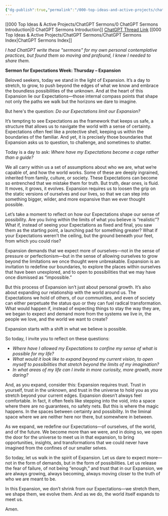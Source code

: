 ```yaml
---
{"dg-publish":true,"permalink":"/000-top-ideas-and-active-projects/chat-gpt-sermons/2-expectations-week/expectations-and-expansion/"}
---
```


[[000 Top Ideas & Active Projects/ChatGPT Sermons/0 ChatGPT Sermons Introduction\|0 ChatGPT Sermons Introduction]]
[ChatGPT Thread Link](https://chatgpt.com/share/67145c06-d80c-8012-b9a8-d43e1e6f0dbc)
[[000 Top Ideas & Active Projects/ChatGPT Sermons/ChatGPT Sermons Index\|ChatGPT Sermons Index]]

*I had ChatGPT write these "sermons" for my own personal contemplative practices, but found them so moving and profound, I knew I needed to share them.*

**Sermon for Expectations Week: Thursday – Expansion**

Beloved seekers, today we stand in the light of Expansion. It’s a day to stretch, to grow, to push beyond the edges of what we know and embrace the boundless possibilities of the unknown. And at the heart of this Expansion lie our Expectations—those internal compass points that shape not only the paths we walk but the horizons we dare to imagine.

But here's the question: *Do our Expectations limit our Expansion?*

It’s tempting to see Expectations as the framework that keeps us safe, a structure that allows us to navigate the world with a sense of certainty. Expectations often feel like a protective shell, keeping us within the boundaries of the familiar. And yet, it is precisely those boundaries that Expansion asks us to question, to challenge, and sometimes to shatter.

Today is a day to ask: *Where have my Expectations become a cage rather than a guide?*

We all carry within us a set of assumptions about who we are, what we’re capable of, and how the world works. Some of these are deeply ingrained, inherited from family, culture, or society. These Expectations can become so entrenched that we mistake them for truth. But truth, dear ones, is fluid. It moves, it grows, it evolves. Expansion requires us to loosen the grip on the static versions of ourselves and our lives, so that we can step into something bigger, wilder, and more expansive than we ever thought possible.

Let’s take a moment to reflect on how our Expectations shape our sense of possibility. Are you living within the limits of what you believe is “realistic”? What if, instead of seeing your Expectations as fixed and final, you saw them as the starting point, a launching pad for something greater? What if your Expectations weren’t the ceiling, but the ground beneath your feet, from which you could rise?

Expansion demands that we expect more of ourselves—not in the sense of pressure or perfectionism—but in the sense of allowing ourselves to grow beyond the limitations we once thought were unbreakable. Expansion is an invitation to redefine our boundaries, to explore the places within ourselves that have been unexplored, and to open to possibilities that we may have once dismissed as “impossible.”

But this process of Expansion isn’t just about personal growth. It’s also about expanding our relationship with the world around us. The Expectations we hold of others, of our communities, and even of society can either perpetuate the status quo or they can fuel radical transformation. What would happen if, instead of expecting things to stay the way they are, we began to expect and demand more from the systems we live in, the people we love, and the world we want to create?

Expansion starts with a shift in what we believe is possible.

So today, I invite you to reflect on these questions:

- *Where have I allowed my Expectations to confine my sense of what is possible for my life?* 
- *What would it look like to expand beyond my current vision, to open myself to possibilities that stretch beyond the limits of my imagination?* 
- *In what areas of my life can I invite in more curiosity, more growth, more daring?*

And, as you expand, consider this: Expansion requires trust. Trust in yourself, trust in the unknown, and trust in the universe to hold you as you stretch beyond your current edges. Expansion doesn’t always feel comfortable. In fact, it often feels like stepping into the void, into a space where there are no guarantees, no safety nets. But this is where the magic happens. In the spaces between certainty and possibility. In the liminal space where we are neither here nor there, but somewhere in between.

As we expand, we redefine our Expectations—of ourselves, of the world, and of the future. We become more than we were, and in doing so, we open the door for the universe to meet us in that expansion, to bring opportunities, insights, and transformations that we could never have imagined from the confines of our smaller selves.

So today, let us walk in the spirit of Expansion. Let us dare to expect more—not in the form of demands, but in the form of possibilities. Let us release the fear of failure, of not being “enough,” and trust that in our Expansion, we are always growing, always becoming, always moving closer to the truth of who we are meant to be.

In this Expansion, we don’t shrink from our Expectations—we stretch them, we shape them, we evolve them. And as we do, the world itself expands to meet us.

Amen.